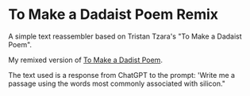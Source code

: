 # To Make a Dadaist Poem Remix

A simple text reassembler based on Tristan Tzara's "To Make a Dadaist Poem".

My remixed version of [To Make a Dadist Poem](https://oval-deluxe-garnet.glitch.me/).

The text used is a response from ChatGPT to the prompt: 'Write me a passage using the words most commonly associated with silicon."
